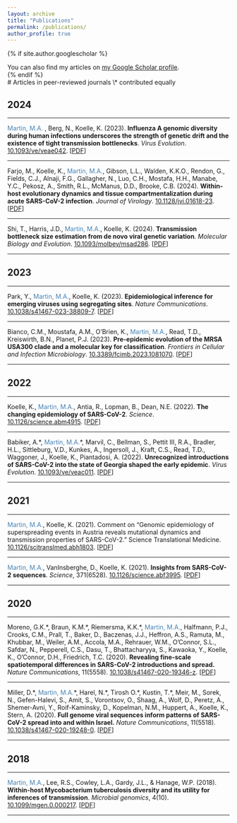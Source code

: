```yaml
---
layout: archive
title: "Publications"
permalink: /publications/
author_profile: true
---
```


{% if site.author.googlescholar %}
  <div class="wordwrap">You can also find my articles on <a href="{{site.author.googlescholar}}">my Google Scholar profile</a>.</div>
{% endif %}

 <br>
# Articles in peer-reviewed journals
\* contributed equally 

## 2024

---
 <span style="color:steelblue">Martin, M.A.</span> , Berg, N., Koelle, K. (2023). **Influenza A genomic diversity during human infections underscores
the strength of genetic drift and the existence of tight transmission bottlenecks**. *Virus Evolution*.
[10.1093/ve/veae042](https://doi.org/10.1093/ve/veae042). \[[PDF](https://m-a-martin.github.io/files/influenza_dvg.pdf)\]

---

Farjo, M., Koelle, K., <span style="color:steelblue">Martin, M.A.</span>, Gibson, L.L., Walden, K.K.O., Rendon, G., Fields, C.J., Alnaji, F.G.,
Gallagher, N., Luo, C.H., Mostafa, H.H., Manabe, Y.C., Pekosz, A., Smith, R.L., McManus, D.D., Brooke, C.B. (2024). **Within-host evolutionary dynamics and tissue compartmentalization during acute SARS-CoV-2 infection**. *Journal of Virology*. [10.1128/jvi.01618-23](https://doi.org/10.1093/molbev/msad286). \[[PDF](https://m-a-martin.github.io/files/sars_cov2_within_host.pdf)\]

---

Shi, T., Harris, J.D., <span style="color:steelblue">Martin, M.A.</span>, Koelle, K. (2024). **Transmission bottleneck size estimation from de novo viral genetic variation**. *Molecular Biology and Evolution*. [10.1093/molbev/msad286](https://doi.org/10.1093/molbev/msad286). \[[PDF](https://m-a-martin.github.io/files/bottleneck_denovo.pdf)\]

---

## 2023

---

Park, Y., <span style="color:steelblue">Martin, M.A.</span>, Koelle, K. (2023). **Epidemiological inference for emerging viruses using segregating sites**.
*Nature Communications*. [10.1038/s41467-023-38809-7](https://doi.org/10.1038/s41467-023-38809-7). \[[PDF](https://m-a-martin.github.io/files/segregating_sites.pdf)\]

---

Bianco, C.M., Moustafa, A.M., O’Brien, K., <span style="color:steelblue">Martin, M.A.</span>, Read, T.D., Kreiswirth, B.N., Planet, P.J. (2023).
**Pre-epidemic evolution of the MRSA USA300 clade and a molecular key for classification**. *Frontiers in Cellular
and Infection Microbiology*. [10.3389/fcimb.2023.1081070](https://doi.org/10.3389/fcimb.2023.1081070). \[[PDF](https://m-a-martin.github.io/files/mrsa_usa300.pdf)\]

---

## 2022

---

Koelle, K., <span style="color:steelblue">Martin, M.A.</span>, Antia, R., Lopman, B., Dean, N.E. (2022). **The changing epidemiology of
SARS-CoV-2**. *Science*. [10.1126/science.abm4915](https://doi.org/10.1126/science.abm4915). \[[PDF](https://m-a-martin.github.io/files/sars_cov2_epidemiology)\]

---

Babiker, A.\*, <span style="color:steelblue">Martin, M.A.</span>\*, Marvil, C., Bellman, S., Pettit III, R.A., Bradler, H.L., Sittleburg, V.D., Kunkes,
A., Ingersoll, J., Kraft, C.S., Read, T.D., Waggoner, J., Koelle, K., Piantadosi, A. (2022). **Unrecognized introductions of SARS-CoV-2 into the state of Georgia shaped the early epidemic**. *Virus Evolution*. [10.1093/ve/veac011](https://doi.org/10.1093/ve/veac011). \[[PDF](https://m-a-martin.github.io/files/sars_cov2_georgia.pdf)\]

---

## 2021

---

<span style="color:steelblue">Martin, M.A.</span>, Koelle, K. (2021). Comment on “Genomic epidemiology of superspreading events in Austria reveals mutational dynamics and transmission properties of SARS-CoV-2.” Science Translational Medicine. [10.1126/scitranslmed.abh1803](https://doi.org/10.1126/scitranslmed.abh1803). \[[PDF](https://m-a-martin.github.io/files/sars_cov2_bottleneck.pdf)\]

---

<span style="color:steelblue">Martin, M.A.</span>, VanInsberghe, D., Koelle, K. (2021). **Insights from SARS-CoV-2 sequences**. *Science*, 371(6528). [10.1126/science.abf3995](https://doi.org/10.1126/science.abf3995). \[[PDF](https://m-a-martin.github.io/files/sars_cov2_insights.pdf)\]

---

## 2020 

---

Moreno, G.K.\*, Braun, K.M.\*, Riemersma, K.K.\*, <span style="color:steelblue">Martin, M.A.</span>, Halfmann, P.J., Crooks, C.M., Prall, T., Baker, D., Baczenas, J.J., Heffron, A.S., Ramuta, M., Khubbar, M., Weiler, A.M., Accola, M.A., Rehrauer, W.M., O’Connor, S.L., Safdar, N., Pepperell, C.S., Dasu, T., Bhattacharyya, S., Kawaoka, Y., Koelle, K., O’Connor, D.H., Friedrich, T.C. (2020). **Revealing fine-scale spatiotemporal differences in SARS-CoV-2 introductions and spread.** *Nature Communications*, 11(5558). [10.1038/s41467-020-19346-z](https://doi.org/10.1038/s41467-020-19346-z). \[[PDF](https://m-a-martin.github.io/files/sars_cov2_wisconsin.pdf)\]

---

Miller, D.\*, <span style="color:steelblue">Martin, M.A.</span>\*, Harel, N.\*, Tirosh O.\*, Kustin, T.\*, Meir, M., Sorek, N., Gefen-Halevi, S., Amit, S., Vorontsov, O., Shaag, A., Wolf, D., Peretz, A., Shemer-Avni, Y., Roif-Kaminsky, D., Kopelman, N.M., Huppert, A., Koelle, K., Stern, A. (2020). **Full genome viral sequences inform patterns of SARS-CoV-2 spread into and within Israel.** *Nature Communications*, 11(5518). [10.1038/s41467-020-19248-0](https://doi.org/10.1038/s41467-020-19248-0). \[[PDF](https://m-a-martin.github.io/files/sars_cov2_israel.pdf)\]

---

## 2018

---

<span style="color:steelblue">Martin, M.A.</span>, Lee, R.S., Cowley, L.A., Gardy, J.L., & Hanage, W.P. (2018). **Within-host Mycobacterium tuberculosis diversity and its utility for inferences of transmission**. *Microbial genomics*, 4(10). [10.1099/mgen.0.000217](https://doi.org/10.1099/mgen.0.000217). \[[PDF](https://m-a-martin.github.io/files/tb_within_host.pdf)\]

---

